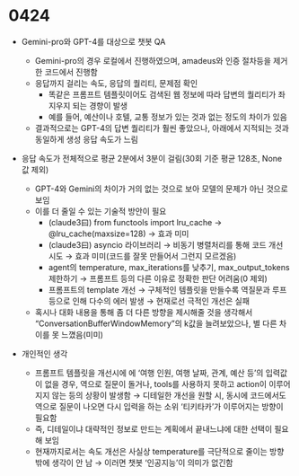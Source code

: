 # **0424**

- Gemini-pro와 GPT-4를 대상으로 챗봇 QA
    - Gemini-pro의 경우 로컬에서 진행하였으며, amadeus와 인증 절차등을 제거한 코드에서 진행함
    - 응답까지 걸리는 속도, 응답의 퀄리티, 문제점 확인
        - 똑같은 프롬프트 템플릿이어도 검색된 웹 정보에 따라 답변의 퀄리티가 좌지우지 되는 경향이 발생
        - 예를 들어, 예산이나 호텔, 교통 정보가 있는 것과 없는 정도의 차이가 있음
    - 결과적으로는 GPT-4의 답변 퀄리티가 훨씬 좋았으나, 아래에서 지적되는 것과 동일하게 생성 응답 속도가 느림
- 응답 속도가 전체적으로 평균 2분에서 3분이 걸림(30회 기준 평균 128초, None 값 제외)
    - GPT-4와 Gemini의 차이가 거의 없는 것으로 보아 모델의 문제가 아닌 것으로 보임
    - 이를 더 줄일 수 있는 기술적 방안이 필요
        - (claude3曰) from functools import lru_cache → @lru_cache(maxsize=128) → 효과 미미
        - (claude3曰) asyncio 라이브러리 → 비동기 병렬처리를 통해 코드 개선 시도 → 효과 미미(코드를 잘못 만들어서 그런지 모르겠음)
        - agent의 temperature, max_iterations를 낮추기, max_output_tokens 제한하기 → 프롬프트 등의 다른 이유로 정확한 판단 어려움(0 제외)
        - 프롬프트의 template 개선 → 구체적인 템플릿을 만들수록 역질문과 루프 등으로 인해 다수의 에러 발생 → 현재로선 극적인 개선은 실패
    - 혹시나 대화 내용을 통해 좀 더 다른 방향을 제시해줄 것을 생각해서 “ConversationBufferWindowMemory”의 k값을 늘려보았으나, 별 다른 차이를 못 느꼈음(미미)
    

- 개인적인 생각
    - 프롬프트 템플릿을 개선시에 에 ‘여행 인원, 여행 날짜, 관계, 예산 등’의 입력값이 없을 경우, 역으로 질문이 돌거나, tools를 사용하지 못하고 action이 이루어지지 않는 등의 상황이 발생함 → 디테일한 개선을 원할 시, 동시에 코드에서도 역으로 질문이 나오면 다시 입력을 하는 소위 ‘티키타카’가 이루어지는 방향이 필요함
    - 즉, 디테일이냐 대략적인 정보로 만드는 계획에서 끝내느냐에 대한 선택이 필요해 보임
    - 현재까지로서는 속도 개선은 사실상 temperature를 극단적으로 줄이는 방향 밖에 생각이 안 남 → 이러면 챗봇 ‘인공지능’이 의미가 없긴함
